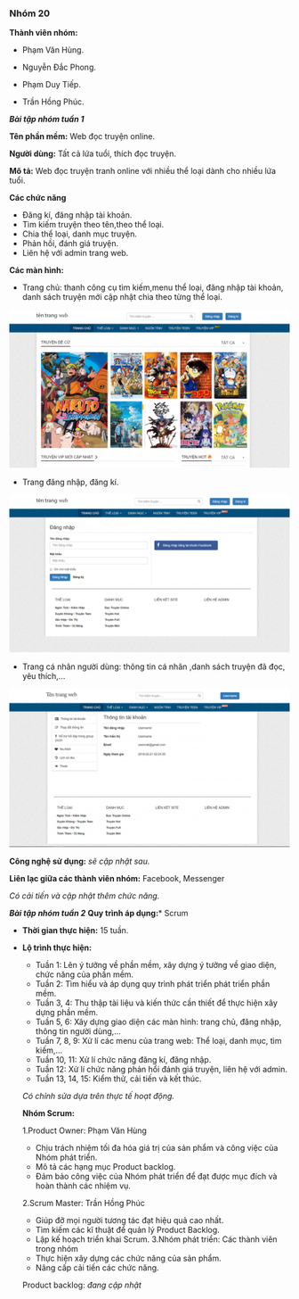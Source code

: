 ### Nhóm 20

**Thành viên nhóm:**

  - Phạm Văn Hùng.
  
  - Nguyễn Đắc Phong.
  
  - Phạm Duy Tiếp.
  
  - Trần Hồng Phúc.


***Bài tập nhóm tuần 1***

**Tên phần mềm:** Web đọc truyện online.

**Người dùng:** Tất cả lứa tuổi, thích đọc truyện.

**Mô tả:** Web đọc truyện tranh online với nhiều thể loại dành cho nhiều lứa tuổi.

**Các chức năng**

  - Đăng kí, đăng nhập tài khoản.
  - Tìm kiếm truyện theo tên,theo thể loại.
  - Chia thể loại, danh mục truyện.
  - Phản hồi, đánh giá truyện.
  - Liên hệ với admin trang web. 

**Các màn hình:** 

  - Trang chủ: thanh công cụ tìm kiếm,menu thể loại, đăng nhập tài khoản, danh sách truyện mới cập nhật chia theo từng thể loại.
  
  ![alt](https://raw.githubusercontent.com/tiep2999/dictionaryTest/master/home.jpg)
  
  - Trang đăng nhập, đăng kí.
  
  ![alt](https://github.com/tiep2999/dictionaryTest/blob/master/as/login-up.jpg?raw=true)
  
  - Trang cá nhân người dùng: thông tin cá nhân ,danh sách truyện đã đọc, yêu thích,...
  
  ![alt](https://github.com/tiep2999/dictionaryTest/blob/master/user.jpg?raw=true)
  
 **Công nghệ sử dụng:** *sẽ cập nhật sau.*
 
 **Liên lạc giữa các thành viên nhóm:** Facebook, Messenger
 
  *Có cải tiến và cập nhật thêm chức năng.*
  
 ***Bài tập nhóm tuần 2***
 **Quy trình áp dụng:*** Scrum
  
  - **Thời gian thực hiện:** 15 tuần.
  
  - **Lộ trình thực hiện:**
    - Tuần 1: Lên ý tưởng về phần mềm, xây dựng ý tưởng về giao diện, chức năng của phần mềm.
    - Tuần 2: Tìm hiểu và áp dụng quy trình phát triển phát triển phần mềm.
    - Tuần 3, 4: Thu thập tài liệu và kiến thức cần thiết để thực hiện xây dựng phần mềm.
    - Tuần 5, 6: Xây dựng giao diện các màn hình: trang chủ, đăng nhập, thông tin người dùng,...
    - Tuần 7, 8, 9: Xử lí các menu của trang web: Thể loại, danh mục, tìm kiếm,...
    - Tuần 10, 11: Xử lí chức năng đăng kí, đăng nhập.
    - Tuần 12: Xử lí chức năng phản hổi đánh giá truyện, liên hệ với admin.
    - Tuần 13, 14, 15: Kiểm thử, cải tiến và kết thúc.
    
    *Có chỉnh sửa dựa trên thực tế hoạt động.*
    
    **Nhóm Scrum:**
    
    1.Product Owner: Phạm Văn Hùng 
      - Chịu trách nhiệm tối đa hóa giá trị của sản phẩm và công việc của Nhóm phát triển.
      - Mô tả các hạng mục Product backlog.
      - Đảm bảo công việc của Nhóm phát triển để đạt được mục đích và hoàn thành các nhiệm vụ.
      
    2.Scrum Master: Trần Hồng Phúc
      - Giúp đỡ mọi người tương tác đạt hiệu quả cao nhất.
      - Tìm kiếm các kĩ thuật để quản lý Product Backlog.
      - Lập kế hoạch triển khai Scrum.
    3.Nhóm phát triển: Các thành viên trong nhóm
      - Thực hiện xây dựng các chức năng của sản phẩm.
      - Nâng cấp cải tiến các chức năng.
      
    Product backlog: *đang cập nhật*

